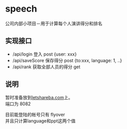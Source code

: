 # speech
公司内部小项目－用于计算每个人演讲得分和排名

## 实现接口  
* /api/login        登入                    post    {user: xxx}
* /api/saveScore    保存得分                post    {to:xxx, language: 1, ..} 
* /api/rank         获取全部人员的得分      get 


## 说明  
暂时准备放到[letshareba.com](letshareba.com)上。  
端口为 8082   

目前能登陆的帐号只有 flyover   
并且只计算language和ppt这两个值
